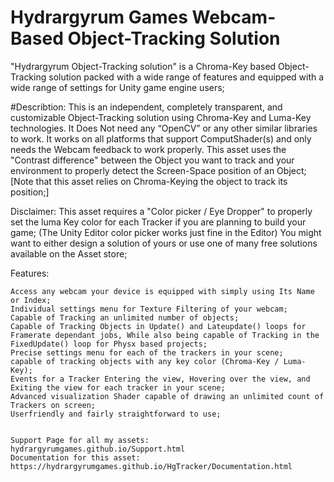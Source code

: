 # Hydrargyrum Games Webcam-Based Object-Tracking Solution

 <title>Quick Summary of Product:  </title>
"Hydrargyrum Object-Tracking solution" is a Chroma-Key based Object-Tracking solution packed with a wide range of features and equipped with a wide range of settings for Unity game engine users;


#Describtion: 
This is an independent, completely transparent, and customizable Object-Tracking solution using Chroma-Key and Luma-Key technologies. It Does Not need any “OpenCV” or any other similar libraries to work. It works on all platforms that support ComputShader(s) and only needs the Webcam feedback to work properly.
This asset uses the "Contrast difference" between the Object you want to track and your environment to properly detect the Screen-Space position of an Object; [Note that this asset relies on Chroma-Keying the object to track its position;]

Disclaimer: This asset requires a "Color picker / Eye Dropper" to properly set the luma Key color for each Tracker if you are planning to build your game; (The Unity Editor color picker works just fine in the Editor) You might want to either design a solution of yours or use one of many free solutions available on the Asset store;


Features:

    Access any webcam your device is equipped with simply using Its Name or Index;
    Individual settings menu for Texture Filtering of your webcam;
    Capable of Tracking an unlimited number of objects;
    Capable of Tracking Objects in Update() and Lateupdate() loops for Framerate dependant jobs, While also being capable of Tracking in the FixedUpdate() loop for Physx based projects;
    Precise settings menu for each of the trackers in your scene;
    capable of tracking objects with any key color (Chroma-Key / Luma-Key);
    Events for a Tracker Entering the view, Hovering over the view, and Exiting the view for each tracker in your scene;
    Advanced visualization Shader capable of drawing an unlimited count of Trackers on screen;
    Userfriendly and fairly straightforward to use;


    Support Page for all my assets: hydrargyrumgames.github.io/Support.html
    Documentation for this asset: https://hydrargyrumgames.github.io/HgTracker/Documentation.html



